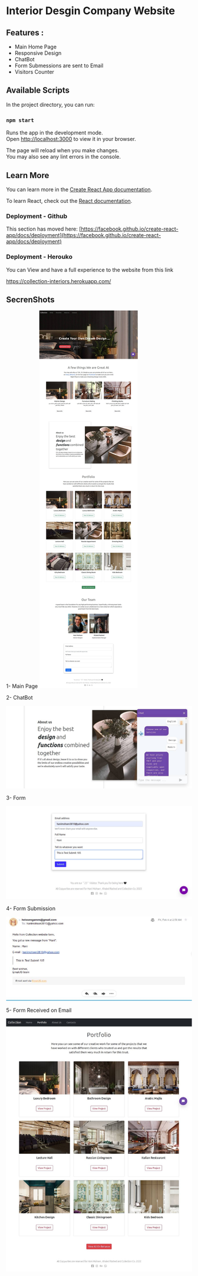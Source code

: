 # Interior Desgin Company Website

## Features :
- Main Home Page
- Responsive Design 
- ChatBot
- Form Submessions are sent to Email
- Visitors Counter

## Available Scripts

In the project directory, you can run:

### `npm start`

Runs the app in the development mode.\
Open [http://localhost:3000](http://localhost:3000) to view it in your browser.

The page will reload when you make changes.\
You may also see any lint errors in the console.

## Learn More

You can learn more in the [Create React App documentation](https://facebook.github.io/create-react-app/docs/getting-started).

To learn React, check out the [React documentation](https://reactjs.org/).


### Deployment - Github

This section has moved here: [https://facebook.github.io/create-react-app/docs/deployment](https://facebook.github.io/create-react-app/docs/deployment)

### Deployment - Herouko
You can View and have a full experience to the website from this link

https://collection-interiors.herokuapp.com/

## SecrenShots
1- Main Page 
![Main page Image](https://github.com/hanimohsen31/Personal-WebSite/blob/main/src/static/readme/s1.jpg)

2- ChatBot 

![ChatBot page Image](https://github.com/hanimohsen31/Personal-WebSite/blob/main/src/static/readme/s2.jpg)


3- Form 

![Form page Image](https://github.com/hanimohsen31/Personal-WebSite/blob/main/src/static/readme/s3.jpg)


4- Form Submission 

![Submission page Image](https://github.com/hanimohsen31/Personal-WebSite/blob/main/src/static/readme/s5.jpg)


5- Form Received on Email

![Received page Image](https://github.com/hanimohsen31/Personal-WebSite/blob/main/src/static/readme/s6.jpg)

